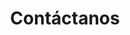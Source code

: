 ---
title: "Contáctanos"
layout: "contact"
slug: "contactanos"
draft: false

contact_image: "images/vectors/contact.png"
---